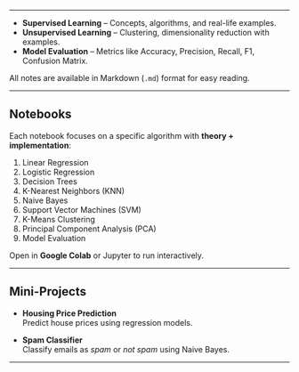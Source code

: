                 
---
             
        
    
- **Supervised Learning** – Concepts, algorithms, and real-life  examples.   
- **Unsupervised Learning** – Clustering, dimensionality reduction with examples.   
- **Model Evaluation** – Metrics like Accuracy, Precision, Recall, F1, Confusion Matrix.  

All notes are available in Markdown (`.md`) format for easy reading.

---

##  Notebooks

Each notebook focuses on a specific algorithm with **theory + implementation**:

1. Linear Regression  
2. Logistic Regression  
3. Decision Trees  
4. K-Nearest Neighbors (KNN)  
5. Naive Bayes  
6. Support Vector Machines (SVM)  
7. K-Means Clustering  
8. Principal Component Analysis (PCA)  
9. Model Evaluation  

 Open in **Google Colab** or Jupyter to run interactively.

---

##  Mini-Projects

- **Housing Price Prediction**   
  Predict house prices using regression models.

- **Spam Classifier**   
  Classify emails as *spam* or *not spam* using Naive Bayes.

---
